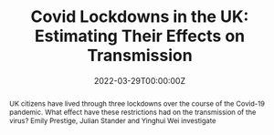 ---
title: "Covid Lockdowns in the UK: Estimating Their Effects on Transmission"
authors:
  - Em Prestige
  - Julian Stander
  - Yinghui Wei
date: "2022-03-29T00:00:00Z"
doi: "https://doi.org/10.1111/1740-9713.01628"
publishDate: "2024-01-24T00:00:00Z"
publication_types: ["2"]
publication: "Significance Magazine"
# publication_short: "Preprint"
abstract: |
  UK citizens have lived through three lockdowns over the course of the Covid-19 pandemic. What effect have these restrictions had on the transmission of the virus? Emily Prestige, Julian Stander and Yinghui Wei investigate
# summary: |

tags:
  - Royal Statistical Society
  - Feature Article

featured: true
links:
  - name: "Full Text"
    url: "https://doi.org/10.1111/1740-9713.01628"
# url_code: 'https://github.com/cmmid/ab_boosting_published'

image:
  caption: ''
  focal_point: ""
  preview_only: false
# projects:
#  - sero
# slides: ""
---